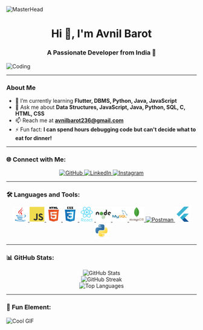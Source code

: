 ![MasterHead](https://img.freepik.com/free-vector/programmer-typographic-header-idea-coding-testing-writing-program-using-internet-different-software-website-development-optimization-isolated-vector-illustration_613284-970.jpg)

<h1 align="center">Hi 👋, I'm Avnil Barot</h1>
<h3 align="center">A Passionate Developer from India 🚀</h3>

<img align="center" alt="Coding" width="400" src="https://cdn.dribbble.com/users/1162077/screenshots/3848914/programmer.gif">

---

### About Me
- 🌱 I’m currently learning **Flutter, DBMS, Python, Java, JavaScript**  
- 💬 Ask me about **Data Structures, JavaScript, Java, Python, SQL, C, HTML, CSS**  
- 📫 Reach me at **avnilbarot236@gmail.com**  
- ⚡ Fun fact: **I can spend hours debugging code but can't decide what to eat for dinner!**  

---

### 🌐 Connect with Me:
<p align="center">
  <a href="https://github.com/BarotAvnil" target="_blank">
    <img src="https://img.icons8.com/fluent/48/000000/github.png" alt="GitHub" />
  </a>
  <a href="https://www.linkedin.com/in/avnil-barot/" target="_blank">
    <img src="https://img.icons8.com/fluent/48/000000/linkedin.png" alt="LinkedIn" />
  </a>
  <a href="https://www.instagram.com/avnilbarot236/" target="_blank">
    <img src="https://img.icons8.com/fluent/48/000000/instagram-new.png" alt="Instagram" />
  </a>
</p>

---

### 🛠️ Languages and Tools:
<p align="center">
  <a href="https://www.java.com" target="_blank" rel="noreferrer">
    <img src="https://raw.githubusercontent.com/devicons/devicon/master/icons/java/java-original.svg" alt="Java" width="40" />
  </a>
  <a href="https://developer.mozilla.org/en-US/docs/Web/JavaScript" target="_blank" rel="noreferrer">
    <img src="https://raw.githubusercontent.com/devicons/devicon/master/icons/javascript/javascript-original.svg" alt="JavaScript" width="40" />
  </a>
  <a href="https://www.w3.org/html/" target="_blank" rel="noreferrer">
    <img src="https://raw.githubusercontent.com/devicons/devicon/master/icons/html5/html5-original-wordmark.svg" alt="HTML5" width="40" />
  </a>
  <a href="https://www.w3schools.com/css/" target="_blank" rel="noreferrer">
    <img src="https://raw.githubusercontent.com/devicons/devicon/master/icons/css3/css3-original-wordmark.svg" alt="CSS3" width="40" />
  </a>
  <a href="https://reactjs.org/" target="_blank" rel="noreferrer">
    <img src="https://raw.githubusercontent.com/devicons/devicon/master/icons/react/react-original-wordmark.svg" alt="React" width="40" />
  </a>
  <a href="https://nodejs.org" target="_blank" rel="noreferrer">
    <img src="https://raw.githubusercontent.com/devicons/devicon/master/icons/nodejs/nodejs-original-wordmark.svg" alt="Node.js" width="40" />
  </a>
  <a href="https://www.mysql.com/" target="_blank" rel="noreferrer">
    <img src="https://raw.githubusercontent.com/devicons/devicon/master/icons/mysql/mysql-original-wordmark.svg" alt="MySQL" width="40" />
  </a>
  <a href="https://www.mongodb.com/" target="_blank" rel="noreferrer">
    <img src="https://raw.githubusercontent.com/devicons/devicon/master/icons/mongodb/mongodb-original-wordmark.svg" alt="MongoDB" width="40" />
  </a>
  <a href="https://postman.com" target="_blank" rel="noreferrer">
    <img src="https://www.vectorlogo.zone/logos/getpostman/getpostman-icon.svg" alt="Postman" width="40" />
  </a>
  <a href="https://flutter.dev/" target="_blank" rel="noreferrer">
    <img src="https://raw.githubusercontent.com/devicons/devicon/master/icons/flutter/flutter-original.svg" alt="Flutter" width="40" />
  </a>
  <a href="https://www.python.org/" target="_blank" rel="noreferrer">
    <img src="https://raw.githubusercontent.com/devicons/devicon/master/icons/python/python-original.svg" alt="Python" width="40" />
  </a>
</p>

---

### 📊 GitHub Stats:
<div align="center">
  <img src="https://github-readme-stats.vercel.app/api?username=BarotAvnil&show_icons=true&theme=radical" alt="GitHub Stats" />
  <br />
  <img src="https://github-readme-streak-stats.herokuapp.com/?user=BarotAvnil&theme=radical" alt="GitHub Streak" />
  <br />
  <img src="https://github-readme-stats.vercel.app/api/top-langs/?username=BarotAvnil&layout=compact&theme=radical" alt="Top Languages" />
</div>

---

### 🎨 Fun Element:
<img align="center" src="https://github.com/Anmol-Baranwal/Cool-GIFs-For-GitHub/assets/74038190/d48893bd-0757-481c-8d7e-ba3e163feae7" alt="Cool GIF" />
